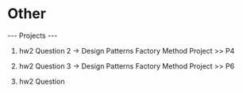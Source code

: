 # Other

--- Projects ---

1) hw2 Question 2 -> Design Patterns Factory Method Project >> P4

2) hw2 Question 3 -> Design Patterns Factory Method Project >> P6

3) hw2 Question 

